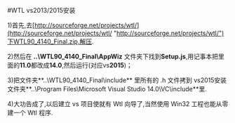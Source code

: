 #WTL vs2013/2015安装

1)首先,去[http://sourceforge.net/projects/wtl/](http://sourceforge.net/projects/wtl/ "http://sourceforge.net/projects/wtl/")下WTL90_4140_Final.zip,解压.

2)然后在 **..\WTL90_4140_Final\AppWiz** 文件夹下找到**Setup.js**,用记事本把里面的**11.0**都改成**14.0**,然后运行(对应vs**2015**)；

3)把文件夹**..\WTL90_4140_Final\include** 里所有的 .h 文件拷到 vs2015安装文件夹**..\Program Files\Microsoft Visual Studio 14.0\VC\include**里.

4)大功告成了,以后建立 vs 项目使就有 Wtl 向导了,当然使用 Win32 工程也能从零建一个 Wtl 程序.
